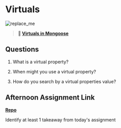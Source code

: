# Virtuals

![replace_me](https://codeworks.blob.core.windows.net/public/assets/img/illustrations/placeholder.svg)

> **📖 [Virtuals in Mongoose](https://codeworksacademy.com/fs-student-guide/resources/wk5/04-Virtuals)**

## Questions

1. What is a virtual property?

2. When might you use a virtual property? 

3. How do you search by a virtual properties value?

## Afternoon Assignment Link

**[Repo](https://github.com/refous23/<ASSIGNMENT_REPO>)**

Identify at least 1 takeaway from today's assignment

